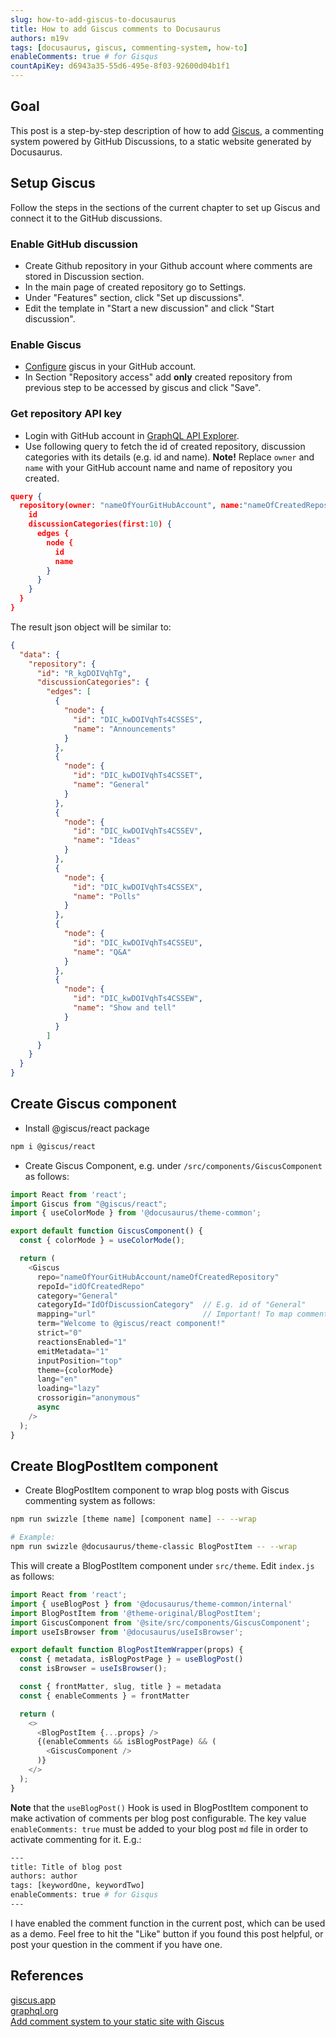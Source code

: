 ```yaml
---
slug: how-to-add-giscus-to-docusaurus
title: How to add Giscus comments to Docusaurus
authors: m19v
tags: [docusaurus, giscus, commenting-system, how-to]
enableComments: true # for Gisqus
countApiKey: d6943a35-55d6-495e-8f03-92600d04b1f1
---
```


## Goal

This post is a step-by-step description of how to add [Giscus](https://giscus.app/), a commenting system powered by GitHub Discussions, to a static website generated by Docusaurus.

## Setup Giscus

Follow the steps in the sections of the current chapter to set up Giscus and connect it to the GitHub discussions.

### Enable GitHub discussion

- Create Github repository in your Github account where comments are stored in Discussion section.
- In the main page of created repository go to Settings. 
- Under "Features" section, click "Set up discussions".
- Edit the template in "Start a new discussion" and click "Start discussion".

<!--truncate-->
### Enable Giscus

- [Configure](https://github.com/apps/giscus) giscus in your GitHub account.
- In Section "Repository access" add **only** created repository from previous step to be accessed by giscus and click "Save".

### Get repository API key

- Login with GitHub account in [GraphQL API Explorer](https://docs.github.com/en/graphql/overview/explorer).
- Use following query to fetch the id of created repository, discussion categories with its details (e.g. id and name). **Note!** Replace ```owner``` and ```name``` with your GitHub account name and name of repository you created. 
```json
query { 
  repository(owner: "nameOfYourGitHubAccount", name:"nameOfCreatedRepository"){
    id
    discussionCategories(first:10) {
      edges {
        node {
          id
          name
        }
      }
    }
  }
}
```
The result json object will be similar to:
```json
{
  "data": {
    "repository": {
      "id": "R_kgDOIVqhTg",
      "discussionCategories": {
        "edges": [
          {
            "node": {
              "id": "DIC_kwDOIVqhTs4CSSES",
              "name": "Announcements"
            }
          },
          {
            "node": {
              "id": "DIC_kwDOIVqhTs4CSSET",
              "name": "General"
            }
          },
          {
            "node": {
              "id": "DIC_kwDOIVqhTs4CSSEV",
              "name": "Ideas"
            }
          },
          {
            "node": {
              "id": "DIC_kwDOIVqhTs4CSSEX",
              "name": "Polls"
            }
          },
          {
            "node": {
              "id": "DIC_kwDOIVqhTs4CSSEU",
              "name": "Q&A"
            }
          },
          {
            "node": {
              "id": "DIC_kwDOIVqhTs4CSSEW",
              "name": "Show and tell"
            }
          }
        ]
      }
    }
  }
}
```

## Create Giscus component
- Install @giscus/react package
```bash
npm i @giscus/react
```
- Create Giscus Component, e.g. under ```/src/components/GiscusComponent``` as follows:
```js
import React from 'react';
import Giscus from "@giscus/react";
import { useColorMode } from '@docusaurus/theme-common';

export default function GiscusComponent() {
  const { colorMode } = useColorMode();

  return (
    <Giscus    
      repo="nameOfYourGitHubAccount/nameOfCreatedRepository"
      repoId="idOfCreatedRepo"
      category="General"
      categoryId="IdOfDiscussionCategory"  // E.g. id of "General"
      mapping="url"                        // Important! To map comments to URL
      term="Welcome to @giscus/react component!"
      strict="0"
      reactionsEnabled="1"
      emitMetadata="1"
      inputPosition="top"
      theme={colorMode}
      lang="en"
      loading="lazy"
      crossorigin="anonymous"
      async
    />
  );
}
```

## Create BlogPostItem component

- Create BlogPostItem component to wrap blog posts with Giscus commenting system as follows: 
```bash
npm run swizzle [theme name] [component name] -- --wrap

# Example:
npm run swizzle @docusaurus/theme-classic BlogPostItem -- --wrap
```
This will create a BlogPostItem component under ```src/theme```. Edit ```index.js``` as follows: 
```js
import React from 'react';
import { useBlogPost } from '@docusaurus/theme-common/internal'
import BlogPostItem from '@theme-original/BlogPostItem';
import GiscusComponent from '@site/src/components/GiscusComponent';
import useIsBrowser from '@docusaurus/useIsBrowser';

export default function BlogPostItemWrapper(props) {
  const { metadata, isBlogPostPage } = useBlogPost()
  const isBrowser = useIsBrowser();

  const { frontMatter, slug, title } = metadata
  const { enableComments } = frontMatter

  return (
    <>
      <BlogPostItem {...props} />
      {(enableComments && isBlogPostPage) && (
        <GiscusComponent />
      )}
    </>
  );
}
```

**Note** that the ```useBlogPost()``` Hook is used in BlogPostItem component to make activation of comments per blog post configurable. The key value ```enableComments: true```  must be added to your blog post ```md``` file in order to activate commenting for it. E.g.:

```bash
---
title: Title of blog post
authors: author
tags: [keywordOne, keywordTwo]
enableComments: true # for Gisqus
---
```

I have enabled the comment function in the current post, which can be used as a demo. Feel free to hit the "Like" button if you found this post helpful, or post your question in the comment if you have one. 

## References

[giscus.app](https://giscus.app/)  
[graphql.org](https://graphql.org/)  
[Add comment system to your static site with Giscus](https://dev.to/melvnl/add-comment-system-to-your-static-site-with-giscus-482o)

